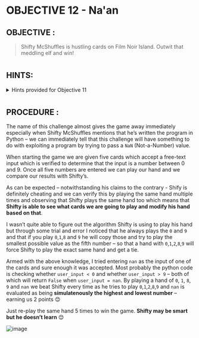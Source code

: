 # OBJECTIVE 12 - Na'an #

## OBJECTIVE : ##
>Shifty McShuffles is hustling cards on Film Noir Island. Outwit that meddling elf and win!
#  

## HINTS: ##
<details>
  <summary>Hints provided for Objective 11</summary>
  
>-  Try to outsmart Shifty by sending him an error he may not understand.
>-	Shifty said his deck of cards is made with Python. Surely there's a [weakness](https://www.tenable.com/blog/python-nan-injection) to give you the upper hand in his game.


</details>

#  

## PROCEDURE : ##

The name of this challenge almost gives the game away immediately especially when Shifty McShuffles mentions that he’s written the program in Python – we can immediately tell that this challenge will have something to do with exploiting a program by trying to pass a `NaN` (Not-a-Number) value.

When starting the game we are given five cards which accept a free-text input which is verified to determine that the input is a number between 0 and 9.  Once all five numbers are entered we can play our hand and we compare our results with Shifty’s.

As can be expected – notwithstanding his claims to the contrary - Shify is definitely cheating and we can verify this by playing the same hand multiple times and observing that Shifty plays the same hand too which means that **Shifty is able to see what cards we are going to play and modify his hand based on that**.

I wasn’t quite able to figure out the algorithm Shifty is using to play his hand but through some trial and error I noticed that he always plays the `0` and `9` and that if you play `0`,`1`,`8` and `9` he will copy those and try to play the smallest possible value as the fifth number – so that a hand with `0`,`1`,`2`,`8`,`9` will force Shifty to play the exact same hand and get a tie.

Armed with the above knowledge, I tried entering `nan` as the input of one of the cards and sure enough it was accepted.  Most probably the python code is checking whether `user_input < 0` and whether `user_input > 9` – both of which will return `False` when `user_input = nan`.
By playing a hand of `0`, `1`, `8`, `9` and `nan` we beat Shifty every time as he tries to play `0`,`1`,`2`,`8`,`9` and `nan` is evaluated as being **simulatenously the highest and lowest number** – earning us 2 points 😊

Just re-play the same hand 5 times to win the game.  **Shifty may be smart but he doesn’t learn** 😊

![image](https://github.com/beta-j/SANS-Holiday-Hack-Challenge-2023/assets/60655500/4a883a10-08b9-4d54-abb2-27e36bf8b256)

